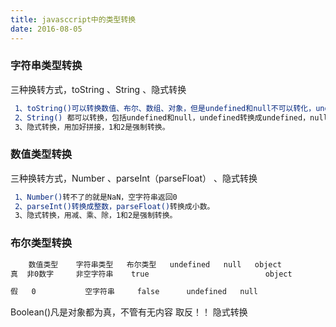 ```yaml
---
title: javasccript中的类型转换
date: 2016-08-05
---
```

### 字符串类型转换
三种换转方式，toString 、String 、隐式转换
``` bash
 1、toString()可以转换数值、布尔、数组、对象，但是undefined和null不可以转化，undefined和null没有toString()方法。
 2、String() 都可以转换，包括undefined和null，undefined转换成undefined，null转换成null。
 3、隐式转换，用加好拼接，1和2是强制转换。
```
### 数值类型转换
三种换转方式，Number 、parseInt（parseFloat） 、隐式转换
``` bash
 1、Number()转不了的就是NaN，空字符串返回0
 2、parseInt()转换成整数，parseFloat()转换成小数。
 3、隐式转换，用减、乘、除，1和2是强制转换。
```
### 布尔类型转换
``` bash
    数值类型    字符串类型   布尔类型   undefined   null   object
真  非0数字     非空字符串    true                          object

假   0           空字符串     false      undefined   null
```
Boolean()凡是对象都为真，不管有无内容
取反！！ 隐式转换
